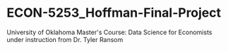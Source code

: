 # ECON-5253_Hoffman-Final-Project
University of Oklahoma Master's Course: Data Science for Economists under instruction from Dr. Tyler Ransom

